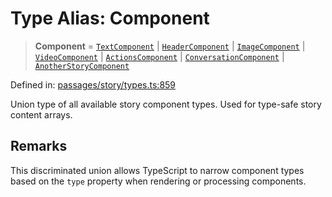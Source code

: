 # Type Alias: Component

> **Component** = [`TextComponent`](../interfaces/TextComponent.md) \| [`HeaderComponent`](../interfaces/HeaderComponent.md) \| [`ImageComponent`](../interfaces/ImageComponent.md) \| [`VideoComponent`](../interfaces/VideoComponent.md) \| [`ActionsComponent`](../interfaces/ActionsComponent.md) \| [`ConversationComponent`](../interfaces/ConversationComponent.md) \| [`AnotherStoryComponent`](../interfaces/AnotherStoryComponent.md)

Defined in: [passages/story/types.ts:859](https://github.com/laruss/react-text-game/blob/5d1b7f722e0508dc7727e83f20112624d7c139f7/packages/core/src/passages/story/types.ts#L859)

Union type of all available story component types.
Used for type-safe story content arrays.

## Remarks

This discriminated union allows TypeScript to narrow component types
based on the `type` property when rendering or processing components.
